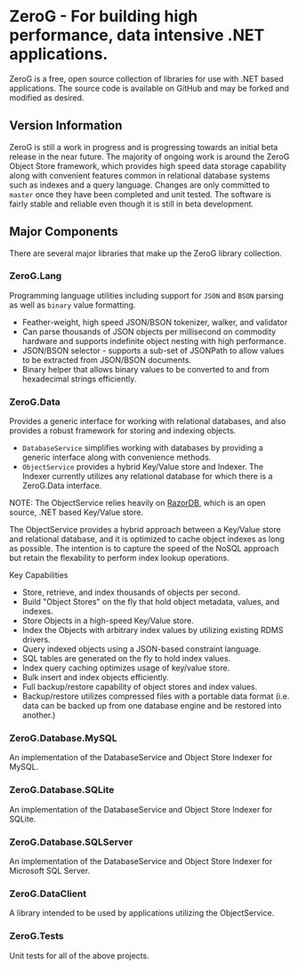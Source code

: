 ZeroG - For building high performance, data intensive .NET applications.
========================================================================

ZeroG is a free, open source collection of libraries for use with .NET based 
applications. The source code is available on GitHub and may be forked and 
modified as desired.

Version Information
-------------------
ZeroG is still a work in progress and is progressing towards an initial beta release in the near future.
The majority of ongoing work is around the ZeroG Object Store framework, which provides high speed 
data storage capability along with convenient features common in relational database systems such as indexes and a query language.
Changes are only committed to `master` once they have been completed and unit tested. The software is 
fairly stable and reliable even though it is still in beta development.

Major Components
----------------

There are several major libraries that make up the ZeroG library collection.

### ZeroG.Lang

Programming language utilities including support for `JSON` and `BSON` parsing as well as `binary` value formatting.

  * Feather-weight, high speed JSON/BSON tokenizer, walker, and validator
  * Can parse thousands of JSON objects per millisecond on commodity hardware and supports indefinite object nesting with high performance.
  * JSON/BSON selector - supports a sub-set of JSONPath to allow values to be extracted from JSON/BSON documents.
  * Binary helper that allows binary values to be converted to and from hexadecimal strings efficiently.

### ZeroG.Data

Provides a generic interface for working with relational databases, and also provides a robust framework
for storing and indexing objects.

  * `DatabaseService` simplifies working with databases by providing a generic interface along with convenience methods.
  * `ObjectService` provides a hybrid Key/Value store and Indexer. The Indexer currently utilizes any relational database for which there is a ZeroG.Data interface.

NOTE: The ObjectService relies heavily on [RazorDB](https://github.com/gnoso/razordb), which is an open source, .NET based Key/Value store.

The ObjectService provides a hybrid approach between a Key/Value store and relational database, and it is optimized to 
cache object indexes as long as possible. The intention is to capture the speed of the NoSQL approach but retain 
the flexability to perform index lookup operations.

Key Capabilities

  * Store, retrieve, and index thousands of objects per second.
  * Build "Object Stores" on the fly that hold object metadata, values, and indexes.
  * Store Objects in a high-speed Key/Value store.
  * Index the Objects with arbitrary index values by utilizing existing RDMS drivers.
  * Query indexed objects using a JSON-based constraint language.
  * SQL tables are generated on the fly to hold index values.
  * Index query caching optimizes usage of key/value store.
  * Bulk insert and index objects efficiently.
  * Full backup/restore capability of object stores and index values.
  * Backup/restore utilizes compressed files with a portable data format (i.e. data can be backed up from one database engine and be restored into another.)

### ZeroG.Database.MySQL

An implementation of the DatabaseService and Object Store Indexer for MySQL.

### ZeroG.Database.SQLite

An implementation of the DatabaseService and Object Store Indexer for SQLite.

### ZeroG.Database.SQLServer

An implementation of the DatabaseService and Object Store Indexer for Microsoft SQL Server.

### ZeroG.DataClient

A library intended to be used by applications utilizing the ObjectService.

### ZeroG.Tests

Unit tests for all of the above projects.